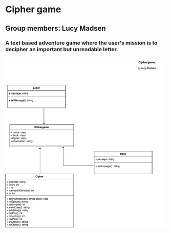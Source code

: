 # Cipher game
## Group members: Lucy Madsen
### A text based adventure game where the user's mission is to decipher an important but unreadable letter.
![image of UML](https://github.com/lucinda27/Final-project1/blob/main/Images/Ciphergame%20UML.png?raw=true)

